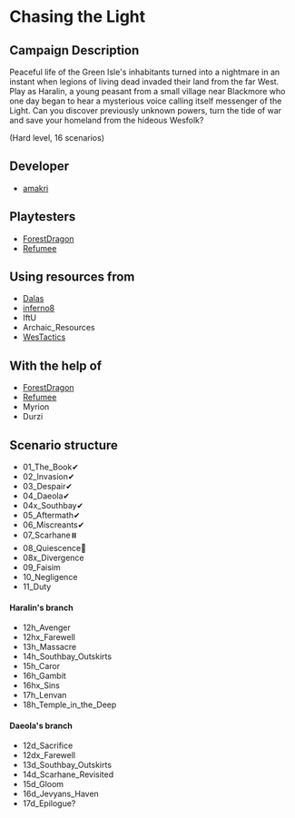 # Chasing the Light

## Campaign Description
Peaceful life of the Green Isle's inhabitants turned into a nightmare in an instant when legions of living dead invaded their land from the far West. Play as Haralin, a young peasant from a small village near Blackmore who one day began to hear a mysterious voice calling itself messenger of the Light. Can you discover previously unknown powers, turn the tide of war and save your homeland from the hideous Wesfolk?

(Hard level, 16 scenarios)


## Developer
- [amakri](https://github.com/amakriLexa04)

## Playtesters
- [ForestDragon](https://github.com/ForestDragon-wesnoth)
- [Refumee](https://github.com/Refumee)

## Using resources from
- [Dalas](https://github.com/Dalas121)
- [inferno8](https://github.com/inferno8)
- IftU
- Archaic_Resources
- [WesTactics](https://github.com/wtactics)

## With the help of
- [ForestDragon](https://github.com/ForestDragon-wesnoth)
- [Refumee](https://github.com/Refumee)
- Myrion
- Durzi

## Scenario structure
- 01_The_Book✔                                                                                                                                      
- 02_Invasion✔                                                                                                                                      
- 03_Despair✔                                                                                                                                      
- 04_Daeola✔                                                                                                                                      
- 04x_Southbay✔                                                                                                                                      
- 05_Aftermath✔
- 06_Miscreants✔                                                                                                                              
- 07_Scarhane⏸️                                                                                                                                        
- 08_Quiescence🔁                                                                                                                                     
- 08x_Divergence                                                                                                                                    
- 09_Faisim
- 10_Negligence                                                                                                                                 
- 11_Duty

#### Haralin's branch 
- 12h_Avenger 
- 12hx_Farewell
- 13h_Massacre 
- 14h_Southbay_Outskirts
- 15h_Caror
- 16h_Gambit
- 16hx_Sins
- 17h_Lenvan
- 18h_Temple_in_the_Deep

#### Daeola's branch
- 12d_Sacrifice
- 12dx_Farewell
- 13d_Southbay_Outskirts 
- 14d_Scarhane_Revisited
- 15d_Gloom
- 16d_Jevyans_Haven
- 17d_Epilogue?
